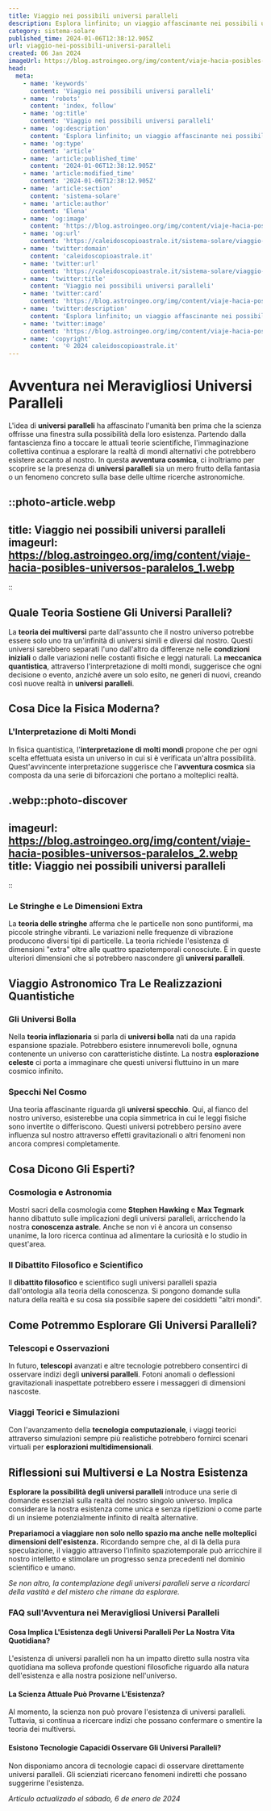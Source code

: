 ```yaml
---
title: Viaggio nei possibili universi paralleli
description: Esplora linfinito; un viaggio affascinante nei possibili universi paralleli. Scopri i misteri dellaltro io in Italia!
category: sistema-solare
published_time: 2024-01-06T12:38:12.905Z
url: viaggio-nei-possibili-universi-paralleli
created: 06 Jan 2024
imageUrl: https://blog.astroingeo.org/img/content/viaje-hacia-posibles-universos-paralelos_1.webp
head:
  meta:
    - name: 'keywords'
      content: 'Viaggio nei possibili universi paralleli'
    - name: 'robots'
      content: 'index, follow'
    - name: 'og:title'
      content: 'Viaggio nei possibili universi paralleli'
    - name: 'og:description'
      content: 'Esplora linfinito; un viaggio affascinante nei possibili universi paralleli. Scopri i misteri dellaltro io in Italia!'
    - name: 'og:type'
      content: 'article'
    - name: 'article:published_time'
      content: '2024-01-06T12:38:12.905Z'
    - name: 'article:modified_time'
      content: '2024-01-06T12:38:12.905Z'
    - name: 'article:section'
      content: 'sistema-solare'
    - name: 'article:author'
      content: 'Elena'
    - name: 'og:image'
      content: 'https://blog.astroingeo.org/img/content/viaje-hacia-posibles-universos-paralelos_1.webp'
    - name: 'og:url'
      content: 'https://caleidoscopioastrale.it/sistema-solare/viaggio-nei-possibili-universi-paralleli'
    - name: 'twitter:domain'
      content: 'caleidoscopioastrale.it'
    - name: 'twitter:url'
      content: 'https://caleidoscopioastrale.it/sistema-solare/viaggio-nei-possibili-universi-paralleli'
    - name: 'twitter:title'
      content: 'Viaggio nei possibili universi paralleli'
    - name: 'twitter:card'
      content: 'https://blog.astroingeo.org/img/content/viaje-hacia-posibles-universos-paralelos_1.webp'
    - name: 'twitter:description'
      content: 'Esplora linfinito; un viaggio affascinante nei possibili universi paralleli. Scopri i misteri dellaltro io in Italia!'
    - name: 'twitter:image'
      content: 'https://blog.astroingeo.org/img/content/viaje-hacia-posibles-universos-paralelos_1.webp'
    - name: 'copyright'
      content: '© 2024 caleidoscopioastrale.it'
---
```

# Avventura nei Meravigliosi Universi Paralleli

L'idea di **universi paralleli** ha affascinato l'umanità ben prima che la scienza offrisse una finestra sulla possibilità della loro esistenza. Partendo dalla fantascienza fino a toccare le attuali teorie scientifiche, l'immaginazione collettiva continua a esplorare la realtà di mondi alternativi che potrebbero esistere accanto al nostro. In questa **avventura cosmica**, ci inoltriamo per scoprire se la presenza di **universi paralleli** sia un mero frutto della fantasia o un fenomeno concreto sulla base delle ultime ricerche astronomiche.

::photo-article.webp
---
title: Viaggio nei possibili universi paralleli
imageurl: https://blog.astroingeo.org/img/content/viaje-hacia-posibles-universos-paralelos_1.webp
---
::

## Quale Teoria Sostiene Gli Universi Paralleli?

La **teoria dei multiversi** parte dall'assunto che il nostro universo potrebbe essere solo uno tra un'infinità di universi simili e diversi dal nostro. Questi universi sarebbero separati l'uno dall'altro da differenze nelle **condizioni iniziali** o dalle variazioni nelle costanti fisiche e leggi naturali. La **meccanica quantistica**, attraverso l'interpretazione di molti mondi, suggerisce che ogni decisione o evento, anziché avere un solo esito, ne generi di nuovi, creando così nuove realtà in **universi paralleli**.

## Cosa Dice la Fisica Moderna?

### L'Interpretazione di Molti Mondi

In fisica quantistica, l'**interpretazione di molti mondi** propone che per ogni scelta effettuata esista un universo in cui si è verificata un'altra possibilità. Quest'avvincente interpretazione suggerisce che l'**avventura cosmica** sia composta da una serie di biforcazioni che portano a molteplici realtà.

.webp::photo-discover
---
imageurl: https://blog.astroingeo.org/img/content/viaje-hacia-posibles-universos-paralelos_2.webp
title: Viaggio nei possibili universi paralleli
---
::

### Le Stringhe e Le Dimensioni Extra

La **teoria delle stringhe** afferma che le particelle non sono puntiformi, ma piccole stringhe vibranti. Le variazioni nelle frequenze di vibrazione producono diversi tipi di particelle. La teoria richiede l'esistenza di dimensioni "extra" oltre alle quattro spaziotemporali conosciute. È in queste ulteriori dimensioni che si potrebbero nascondere gli **universi paralleli**.

## Viaggio Astronomico Tra Le Realizzazioni Quantistiche

### Gli Universi Bolla

Nella **teoria inflazionaria** si parla di **universi bolla** nati da una rapida espansione spaziale. Potrebbero esistere innumerevoli bolle, ognuna contenente un universo con caratteristiche distinte. La nostra **esplorazione celeste** ci porta a immaginare che questi universi fluttuino in un mare cosmico infinito.

### Specchi Nel Cosmo

Una teoria affascinante riguarda gli **universi specchio**. Qui, al fianco del nostro universo, esisterebbe una copia simmetrica in cui le leggi fisiche sono invertite o differiscono. Questi universi potrebbero persino avere influenza sul nostro attraverso effetti gravitazionali o altri fenomeni non ancora compresi completamente.

## Cosa Dicono Gli Esperti?

### Cosmologia e Astronomia

Mostri sacri della cosmologia come **Stephen Hawking** e **Max Tegmark** hanno dibattuto sulle implicazioni degli universi paralleli, arricchendo la nostra **conoscenza astrale**. Anche se non vi è ancora un consenso unanime, la loro ricerca continua ad alimentare la curiosità e lo studio in quest'area.

### Il Dibattito Filosofico e Scientifico

Il **dibattito filosofico** e scientifico sugli universi paralleli spazia dall'ontologia alla teoria della conoscenza. Si pongono domande sulla natura della realtà e su cosa sia possibile sapere dei cosiddetti "altri mondi".

## Come Potremmo Esplorare Gli Universi Paralleli?

### Telescopi e Osservazioni

In futuro, **telescopi** avanzati e altre tecnologie potrebbero consentirci di osservare indizi degli **universi paralleli**. Fotoni anomali o deflessioni gravitazionali inaspettate potrebbero essere i messaggeri di dimensioni nascoste.

### Viaggi Teorici e Simulazioni

Con l'avanzamento della **tecnologia computazionale**, i viaggi teorici attraverso simulazioni sempre più realistiche potrebbero fornirci scenari virtuali per **esplorazioni multidimensionali**.

## Riflessioni sui Multiversi e La Nostra Esistenza

**Esplorare la possibilità degli universi paralleli** introduce una serie di domande essenziali sulla realtà del nostro singolo universo. Implica considerare la nostra esistenza come unica e senza ripetizioni o come parte di un insieme potenzialmente infinito di realtà alternative.

**Prepariamoci a viaggiare non solo nello spazio ma anche nelle molteplici dimensioni dell'esistenza.** Ricordando sempre che, al di là della pura speculazione, il viaggio attraverso l'infinito spaziotemporale può arricchire il nostro intelletto e stimolare un progresso senza precedenti nel dominio scientifico e umano.

*Se non altro, la contemplazione degli universi paralleli serve a ricordarci della vastità e del mistero che rimane da esplorare.*

### FAQ sull'Avventura nei Meravigliosi Universi Paralleli

#### Cosa Implica L'Esistenza degli Universi Paralleli Per La Nostra Vita Quotidiana?
L'esistenza di universi paralleli non ha un impatto diretto sulla nostra vita quotidiana ma solleva profonde questioni filosofiche riguardo alla natura dell'esistenza e alla nostra posizione nell'universo.

#### La Scienza Attuale Può Provarne L'Esistenza?
Al momento, la scienza non può provare l'esistenza di universi paralleli. Tuttavia, si continua a ricercare indizi che possano confermare o smentire la teoria dei multiversi.

#### Esistono Tecnologie Capacidi Osservare Gli Universi Paralleli?
Non disponiamo ancora di tecnologie capaci di osservare direttamente universi paralleli. Gli scienziati ricercano fenomeni indiretti che possano suggerirne l'esistenza.

_Artículo actualizado el sábado, 6 de enero de 2024_